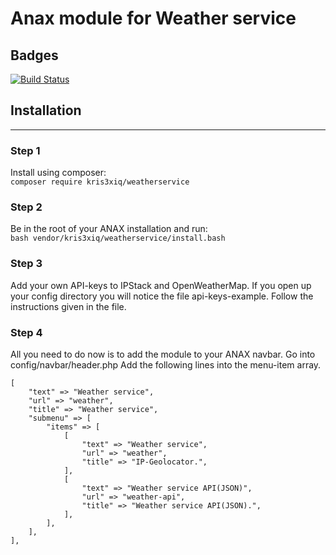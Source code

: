 Anax module for Weather service
=========================
## Badges
[![Build Status](https://www.travis-ci.com/Kris3XIQ/module.svg?branch=main)](https://www.travis-ci.com/Kris3XIQ/module)

## Installation
---
### Step 1
Install using composer:  
`composer require kris3xiq/weatherservice`

### Step 2
Be in the root of your ANAX installation and run:  
`bash vendor/kris3xiq/weatherservice/install.bash`

### Step 3
Add your own API-keys to IPStack and OpenWeatherMap. If you open up your config directory you will
notice the file api-keys-example. Follow the instructions given in the file.

### Step 4
All you need to do now is to add the module to your ANAX navbar. Go into config/navbar/header.php
Add the following lines into the menu-item array.
```
[
    "text" => "Weather service",
    "url" => "weather",
    "title" => "Weather service",
    "submenu" => [
        "items" => [
            [
                "text" => "Weather service",
                "url" => "weather",
                "title" => "IP-Geolocator.",
            ],
            [
                "text" => "Weather service API(JSON)",
                "url" => "weather-api",
                "title" => "Weather service API(JSON).",
            ],
        ],
    ],
],
```
